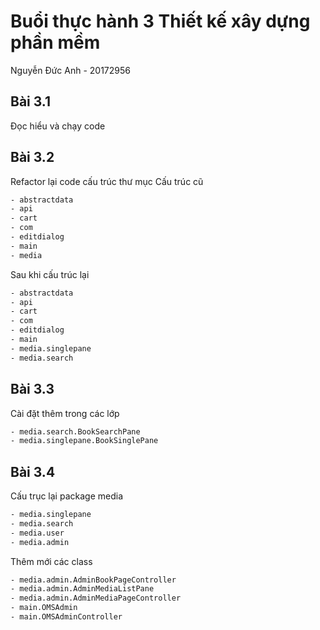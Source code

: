 # Buổi thực hành 3 Thiết kế xây dựng phần mềm
Nguyễn Đức Anh - 20172956
## Bài 3.1
Đọc hiểu và chạy code 
## Bài 3.2
Refactor lại code cấu trúc thư mục 
Cấu trúc cũ 
```bash
- abstractdata
- api
- cart
- com
- editdialog
- main
- media
```
Sau khi cấu trúc lại
```bash
- abstractdata
- api
- cart
- com
- editdialog
- main
- media.singlepane
- media.search
```
## Bài 3.3
Cài đặt thêm trong các lớp 
```bash
- media.search.BookSearchPane
- media.singlepane.BookSinglePane
```

## Bài 3.4
Cấu trục lại package media
```bash
- media.singlepane
- media.search
- media.user
- media.admin
```
Thêm mới các class
```bash
- media.admin.AdminBookPageController
- media.admin.AdminMediaListPane
- media.admin.AdminMediaPageController
- main.OMSAdmin
- main.OMSAdminController
```

